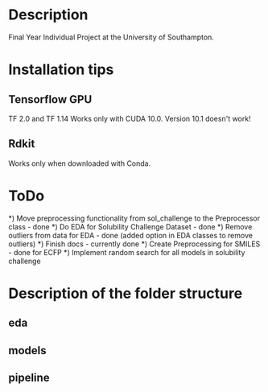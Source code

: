 # Description
Final Year Individual Project at the University of Southampton.
# Installation tips
## Tensorflow GPU
TF 2.0 and TF 1.14 Works only with CUDA 10.0. Version 10.1 doesn't work!
## Rdkit
Works only when downloaded with Conda.
# ToDo
*) Move preprocessing functionality from sol_challenge to the Preprocessor class - done
*) Do EDA for Solubility Challenge Dataset - done
*) Remove outliers from data for EDA - done (added option in EDA classes to remove outliers)
*) Finish docs - currently done
*) Create Preprocessing for SMILES - done for ECFP
*) Implement random search for all models in solubility challenge

# Description of the folder structure
## eda
## models
## pipeline